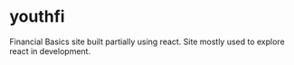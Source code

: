 # youthfi
Financial Basics site built partially using react. Site mostly used to explore react in development. 
